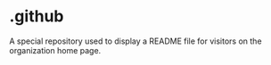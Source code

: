 # .github
A special repository used to display a README file for visitors on the organization home page.
